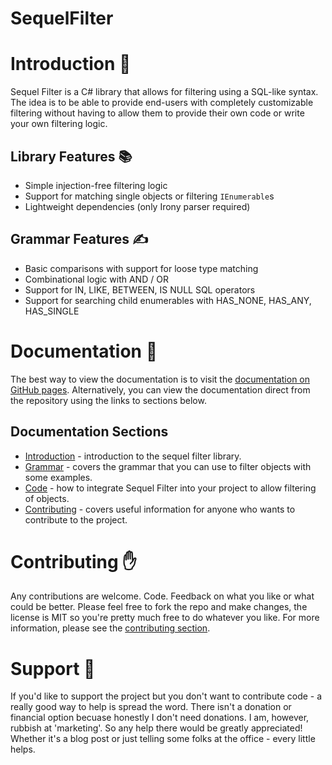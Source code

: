 # SequelFilter

# Introduction 👀
Sequel Filter is a C# library that allows for filtering using a SQL-like syntax. The idea is to be able to provide end-users with completely customizable filtering without having to allow them to provide their own code or write your own filtering logic.

## Library Features 📚

* Simple injection-free filtering logic
* Support for matching single objects or filtering `IEnumerable`s
* Lightweight dependencies (only Irony parser required)

## Grammar Features ✍

* Basic comparisons with support for loose type matching
* Combinational logic with AND / OR
* Support for IN, LIKE, BETWEEN, IS NULL SQL operators
* Support for searching child enumerables with HAS_NONE, HAS_ANY, HAS_SINGLE

# Documentation 📖

The best way to view the documentation is to visit the [documentation on GitHub pages](https://mattwhitfield.github.io/SequelFilter/). Alternatively, you can view the documentation direct from the repository using the links to sections below.

## Documentation Sections

* [Introduction](docs/index.md) - introduction to the sequel filter library.
* [Grammar](docs/grammar.md) - covers the grammar that you can use to filter objects with some examples.
* [Code](docs/code.md) - how to integrate Sequel Filter into your project to allow filtering of objects.
* [Contributing](docs/contributing.md) - covers useful information for anyone who wants to contribute to the project.

# Contributing ✋

Any contributions are welcome. Code. Feedback on what you like or what could be better. Please feel free to fork the repo and make changes, the license is MIT so you're pretty much free to do whatever you like. For more information, please see the [contributing section](docs/contributing.md).

# Support 🤝

If you'd like to support the project but you don't want to contribute code - a really good way to help is spread the word. There isn't a donation or financial option becuase honestly I don't need donations. I am, however, rubbish at 'marketing'. So any help there would be greatly appreciated! Whether it's a blog post or just telling some folks at the office - every little helps.

